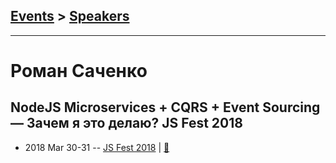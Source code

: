 ## [Events](../README.md) > [Speakers](../speakers.md)
---

# Роман Саченко

## NodeJS Microservices + CQRS + Event Sourcing — Зачем я это делаю? JS Fest 2018
- 2018 Mar 30-31 -- [JS Fest 2018](https://www.youtube.com/watch?v=257lVP7R5XM)  | [:notebook:](https://slides.com/roman_sachenko/nodejs_cqrs_event_sourcing/#/)  
